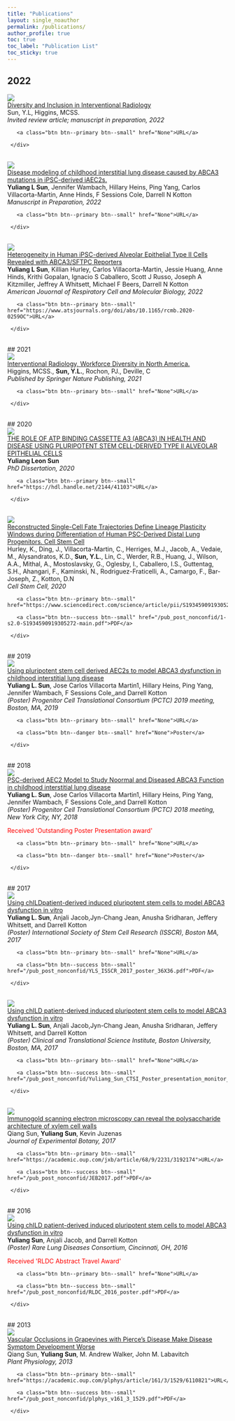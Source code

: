```yaml
--- 
title: "Publications" 
layout: single_noauthor 
permalink: /publications/ 
author_profile: true 
toc: true 
toc_label: "Publication List" 
toc_sticky: true 
---
```

## 2022

 <div class="publication">          
   <link rel="stylesheet" href="/assets/css/my.css">         
   <div class="img"><a href="None"><img class="img_responsive" src="None"></a></div>         
   <div class="text">         
     <div class="title"><a name="SunNon-Submitted2022" href="None">Diversity and Inclusion in Interventional Radiology</a></div>         
     <div class="authors">Sun, Y.L, Higgins, MCSS.         
     </div>         
     <div>         
       <em>Invited review article; manuscript in preparation, 2022</em> 
 <br> 
 
       <a class="btn btn--primary btn--small" href="None">URL</a>         
         
     </div>         
   </div>         
 </div> 
 <br>

 <div class="publication">          
   <link rel="stylesheet" href="/assets/css/my.css">         
   <div class="img"><a href="None"><img class="img_responsive" src="None"></a></div>         
   <div class="text">         
     <div class="title"><a name="SunNon-Submitted" href="None">Disease modeling of childhood interstitial lung disease caused by ABCA3 mutations in iPSC-derived iAEC2s.</a></div>         
     <div class="authors"><strong>Yuliang L Sun</strong>, Jennifer Wambach, Hillary Heins, Ping Yang, Carlos Villacorta-Martin, Anne Hinds, F Sessions Cole, Darrell N Kotton         
     </div>         
     <div>         
       <em>Manuscript in Preparation, 2022</em> 
 <br> 
 
       <a class="btn btn--primary btn--small" href="None">URL</a>         
         
     </div>         
   </div>         
 </div> 
 <br>

 <div class="publication">          
   <link rel="stylesheet" href="/assets/css/my.css">         
   <div class="img"><a href="https://www.atsjournals.org/doi/abs/10.1165/rcmb.2020-0259OC"><img class="img_responsive" src="None"></a></div>         
   <div class="text">         
     <div class="title"><a name="SunRedJournal" href="https://www.atsjournals.org/doi/abs/10.1165/rcmb.2020-0259OC">Heterogeneity in Human iPSC-derived Alveolar Epithelial Type II Cells Revealed with ABCA3/SFTPC Reporters</a></div>         
     <div class="authors"><strong>Yuliang L Sun</strong>, Killian Hurley, Carlos Villacorta-Martin, Jessie Huang, Anne Hinds, Krithi Gopalan, Ignacio S Caballero, Scott J Russo, Joseph A Kitzmiller, Jeffrey A Whitsett, Michael F Beers, Darrell N Kotton         
     </div>         
     <div>         
       <em>American Jouornal of Respiratory Cell and Molecular Biology, 2022</em> 
 <br> 
 
       <a class="btn btn--primary btn--small" href="https://www.atsjournals.org/doi/abs/10.1165/rcmb.2020-0259OC">URL</a>         
         
     </div>         
   </div>         
 </div> 
 <br>
## 2021

 <div class="publication">          
   <link rel="stylesheet" href="/assets/css/my.css">         
   <div class="img"><a href="None"><img class="img_responsive" src="None"></a></div>         
   <div class="text">         
     <div class="title"><a name="ylsIRdiversity" href="None">Interventional Radiology, Workforce Diversity in North America.</a></div>         
     <div class="authors">Higgins, MCSS., <strong>Sun, Y.L.</strong>, Rochon, PJ., Deville, C         
     </div>         
     <div>         
       <em>Published by Springer Nature Publishing, 2021</em> 
 <br> 
 
       <a class="btn btn--primary btn--small" href="None">URL</a>         
         
     </div>         
   </div>         
 </div> 
 <br>
## 2020

 <div class="publication">          
   <link rel="stylesheet" href="/assets/css/my.css">         
   <div class="img"><a href="https://hdl.handle.net/2144/41103"><img class="img_responsive" src="None"></a></div>         
   <div class="text">         
     <div class="title"><a name="YLSPhDdissertation" href="https://hdl.handle.net/2144/41103">THE ROLE OF ATP BINDING CASSETTE A3 (ABCA3) IN HEALTH AND DISEASE USING PLURIPOTENT STEM CELL-DERIVED TYPE II ALVEOLAR EPITHELIAL CELLS</a></div>         
     <div class="authors"><strong>Yuliang Leon Sun</strong>         
     </div>         
     <div>         
       <em>PhD Dissertation, 2020</em> 
 <br> 
 
       <a class="btn btn--primary btn--small" href="https://hdl.handle.net/2144/41103">URL</a>         
         
     </div>         
   </div>         
 </div> 
 <br>

 <div class="publication">          
   <link rel="stylesheet" href="/assets/css/my.css">         
   <div class="img"><a href="https://www.sciencedirect.com/science/article/pii/S1934590919305272"><img class="img_responsive" src="None"></a></div>         
   <div class="text">         
     <div class="title"><a name="KHCellStemCell" href="https://www.sciencedirect.com/science/article/pii/S1934590919305272">Reconstructed Single-Cell Fate Trajectories Define Lineage Plasticity Windows during Differentiation of Human PSC-Derived Distal Lung Progenitors. Cell Stem Cell</a></div>         
     <div class="authors">Hurley, K., Ding, J., Villacorta-Martin, C., Herriges, M.J., Jacob, A., Vedaie, M., Alysandratos, K.D., <strong>Sun, Y.L.</strong>, Lin, C., Werder, R.B., Huang, J., Wilson, A.A., Mithal, A., Mostoslavsky, G., Oglesby, I., Caballero, I.S., Guttentag, S.H., Ahangari, F., Kaminski, N., Rodriguez-Fraticelli, A., Camargo, F., Bar-Joseph, Z., Kotton, D.N         
     </div>         
     <div>         
       <em>Cell Stem Cell, 2020</em> 
 <br> 
 
       <a class="btn btn--primary btn--small" href="https://www.sciencedirect.com/science/article/pii/S1934590919305272">URL</a>         
          
       <a class="btn btn--success btn--small" href="/pub_post_nonconfid/1-s2.0-S1934590919305272-main.pdf">PDF</a>         
         
     </div>         
   </div>         
 </div> 
 <br>
## 2019

 <div class="publication">          
   <link rel="stylesheet" href="/assets/css/my.css">         
   <div class="img"><a href="None"><img class="img_responsive" src="None"></a></div>         
   <div class="text">         
     <div class="title"><a name="PCTC2019" href="None">Using pluripotent stem cell derived AEC2s to model ABCA3 dysfunction in childhood interstitial lung disease</a></div>         
     <div class="authors"><strong>Yuliang L. Sun</strong>, Jose Carlos Villacorta Martin1, Hillary Heins, Ping Yang, Jennifer Wambach, F Sessions Cole,,and Darrell Kotton         
     </div>         
     <div>         
       <em>(Poster) Progenitor Cell Translational Consortium (PCTC) 2019 meeting, Boston, MA, 2019</em> 
 <br> 
 
       <a class="btn btn--primary btn--small" href="None">URL</a>         
         
       <a class="btn btn--danger btn--small" href="None">Poster</a>         
       
     </div>         
   </div>         
 </div> 
 <br>
## 2018

 <div class="publication">          
   <link rel="stylesheet" href="/assets/css/my.css">         
   <div class="img"><a href="None"><img class="img_responsive" src="None"></a></div>         
   <div class="text">         
     <div class="title"><a name="PCTC2018" href="None">PSC-derived AEC2 Model to Study Noormal and Diseased ABCA3 Function in childhood interstitial lung disease</a></div>         
     <div class="authors"><strong>Yuliang L. Sun</strong>, Jose Carlos Villacorta Martin1, Hillary Heins, Ping Yang, Jennifer Wambach, F Sessions Cole,,and Darrell Kotton         
     </div>         
     <div>         
       <em>(Poster) Progenitor Cell Translational Consortium (PCTC) 2018 meeting, New York City, NY, 2018</em> 
 <br> 

 <font color="red">Received 'Outstanding Poster Presentation award' </font> 
 <br> 
 
       <a class="btn btn--primary btn--small" href="None">URL</a>         
         
       <a class="btn btn--danger btn--small" href="None">Poster</a>         
       
     </div>         
   </div>         
 </div> 
 <br>
## 2017

 <div class="publication">          
   <link rel="stylesheet" href="/assets/css/my.css">         
   <div class="img"><a href="None"><img class="img_responsive" src="None"></a></div>         
   <div class="text">         
     <div class="title"><a name="ISSCR2017" href="None">Using chILDpatient-derived induced pluripotent stem cells to model ABCA3 dysfunction in vitro</a></div>         
     <div class="authors"><strong>Yuliang L. Sun</strong>, Anjali Jacob,Jyn-Chang Jean, Anusha Sridharan, Jeffery Whitsett, and Darrell Kotton         
     </div>         
     <div>         
       <em>(Poster) International Society of Stem Cell Research (ISSCR), Boston MA, 2017</em> 
 <br> 
 
       <a class="btn btn--primary btn--small" href="None">URL</a>         
          
       <a class="btn btn--success btn--small" href="/pub_post_nonconfid/YLS_ISSCR_2017_poster_36X36.pdf">PDF</a>         
         
     </div>         
   </div>         
 </div> 
 <br>

 <div class="publication">          
   <link rel="stylesheet" href="/assets/css/my.css">         
   <div class="img"><a href="None"><img class="img_responsive" src="None"></a></div>         
   <div class="text">         
     <div class="title"><a name="CTSI2017" href="None">Using chILD patient-derived induced pluripotent stem cells to model ABCA3 dysfunction in vitro</a></div>         
     <div class="authors"><strong>Yuliang L. Sun</strong>, Anjali Jacob,Jyn-Chang Jean, Anusha Sridharan, Jeffery Whitsett, and Darrell Kotton         
     </div>         
     <div>         
       <em>(Poster) Clinical and Translational Science Institute, Boston University, Boston, MA, 2017</em> 
 <br> 
 
       <a class="btn btn--primary btn--small" href="None">URL</a>         
          
       <a class="btn btn--success btn--small" href="/pub_post_nonconfid/Yuliang_Sun_CTSI_Poster_presentation_monitor_37_final.pdf">PDF</a>         
         
     </div>         
   </div>         
 </div> 
 <br>

 <div class="publication">          
   <link rel="stylesheet" href="/assets/css/my.css">         
   <div class="img"><a href="https://academic.oup.com/jxb/article/68/9/2231/3192174"><img class="img_responsive" src="None"></a></div>         
   <div class="text">         
     <div class="title"><a name="SunJEB2017" href="https://academic.oup.com/jxb/article/68/9/2231/3192174">Immunogold scanning electron microscopy can reveal the polysaccharide architecture of xylem cell walls</a></div>         
     <div class="authors">Qiang Sun, <strong>Yuliang Sun</strong>, Kevin Juzenas         
     </div>         
     <div>         
       <em>Journal of Experimental Botany, 2017</em> 
 <br> 
 
       <a class="btn btn--primary btn--small" href="https://academic.oup.com/jxb/article/68/9/2231/3192174">URL</a>         
          
       <a class="btn btn--success btn--small" href="/pub_post_nonconfid/JEB2017.pdf">PDF</a>         
         
     </div>         
   </div>         
 </div> 
 <br>
## 2016

 <div class="publication">          
   <link rel="stylesheet" href="/assets/css/my.css">         
   <div class="img"><a href="None"><img class="img_responsive" src="None"></a></div>         
   <div class="text">         
     <div class="title"><a name="RLDC2016" href="None">Using chILD patient-derived induced pluripotent stem cells to model ABCA3 dysfunction in vitro</a></div>         
     <div class="authors"><strong>Yuliang Sun</strong>, Anjali Jacob, and Darrell Kotton         
     </div>         
     <div>         
       <em>(Poster) Rare Lung Diseases Consortium, Cincinnati, OH, 2016</em> 
 <br> 

 <font color="red">Received 'RLDC Abstract Travel Award' </font> 
 <br> 
 
       <a class="btn btn--primary btn--small" href="None">URL</a>         
          
       <a class="btn btn--success btn--small" href="/pub_post_nonconfid/RLDC_2016_poster.pdf">PDF</a>         
         
     </div>         
   </div>         
 </div> 
 <br>
## 2013

 <div class="publication">          
   <link rel="stylesheet" href="/assets/css/my.css">         
   <div class="img"><a href="https://academic.oup.com/plphys/article/161/3/1529/6110821"><img class="img_responsive" src="None"></a></div>         
   <div class="text">         
     <div class="title"><a name="SunPP2013" href="https://academic.oup.com/plphys/article/161/3/1529/6110821">Vascular Occlusions in Grapevines with Pierce’s Disease Make Disease Symptom Development Worse</a></div>         
     <div class="authors">Qiang Sun, <strong>Yuliang Sun</strong>, M. Andrew Walker, John M. Labavitch         
     </div>         
     <div>         
       <em>Plant Physiology, 2013</em> 
 <br> 
 
       <a class="btn btn--primary btn--small" href="https://academic.oup.com/plphys/article/161/3/1529/6110821">URL</a>         
          
       <a class="btn btn--success btn--small" href="/pub_post_nonconfid/plphys_v161_3_1529.pdf">PDF</a>         
         
     </div>         
   </div>         
 </div> 
 <br>
